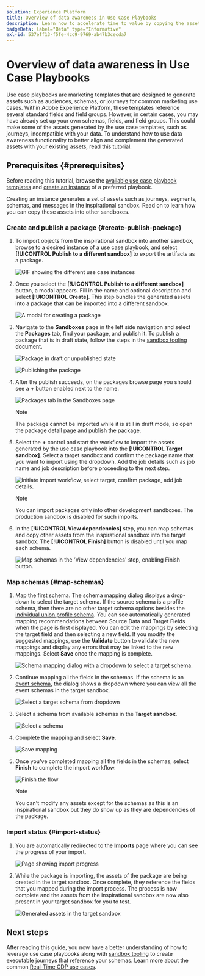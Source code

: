 ```yaml
---
solution: Experience Platform
title: Overview of data awareness in Use Case Playbooks
description: Learn how to accelerate time to value by copying the assets generated in the end inspirational sandbox to other sandboxes.
badgeBeta: label="Beta" type="Informative"
exl-id: 537eff13-f5fe-4cc9-9769-ab47b3cecda7
---
```

# Overview of data awareness in Use Case Playbooks

Use case playbooks are marketing templates that are designed to generate assets such as audiences, schemas, or journeys for common marketing use cases. Within Adobe Experience Platform, these templates reference several standard fields and field groups. However, in certain cases, you may have already set up your own schemas, fields, and field groups. This could make some of the assets generated by the use case templates, such as journeys, incompatible with your data. To understand how to use data awareness functionality to better align and complement the generated assets with your existing assets, read this tutorial.

## Prerequisites {#prerequisites}

Before reading this tutorial, browse the [available use case playbook templates](/help/use-case-playbooks/playbooks/discover.md#search-and-filter) and [create an instance](/help/use-case-playbooks/playbooks/create-share-reuse.md) of a preferred playbook.

Creating an instance generates a set of assets such as journeys, segments, schemas, and messages in the inspirational sandbox. Read on to learn how you can copy these assets into other sandboxes.

### Create and publish a package {#create-publish-package}

1. To import objects from the inspirational sandbox into another sandbox, browse to a desired instance of a use case playbook, and select **[!UICONTROL Publish to a different sandbox]** to export the artifacts as a package.

    ![GIF showing the different use case instances](/help/use-case-playbooks/assets/playbooks/data-awareness/browse-to-existing-instances-of-playbook.gif)

2. Once you select the **[!UICONTROL Publish to a different sandbox]** button, a modal appears. Fill in the name and optional description and select **[!UICONTROL Create]**. This step bundles the generated assets into a package that can be imported into a different sandbox.

    ![A modal for creating a package](/help/use-case-playbooks/assets/playbooks/data-awareness/create-package-modal.png)

3. Navigate to the **Sandboxes** page in the left side navigation and select the **Packages** tab, find your package, and publish it. To publish a package that is in draft state, follow the steps in the [sandbox tooling](/help/sandboxes/ui/sandbox-tooling.md#add-an-object-to-an-existing-package-and-publish) document. 

    ![Package in draft or unpublished state](/help/use-case-playbooks/assets/playbooks/data-awareness/draft-mode.png) 

    ![Publishing the package](/help/use-case-playbooks/assets/playbooks/data-awareness/publish-draft.png) 

4. After the publish succeeds, on the packages browse page you should see a **+** button enabled next to the name. 

    ![Packages tab in the Sandboxes page](/help/use-case-playbooks/assets/playbooks/data-awareness/packages.png)

    >[!NOTE]
    >
    > The package cannot be imported while it is still in draft mode, so open the package detail page and publish the package.

5. Select the **+** control and start the workflow to import the assets generated by the use case playbook into the **[!UICONTROL Target sandbox]**. Select a target sandbox and confirm the package name that you want to import using the dropdown. Add the job details such as job name and job description before proceeding to the next step.

    ![Initiate import workflow, select target, confirm package, add job details.](/help/use-case-playbooks/assets/playbooks/data-awareness/import-package-import-settings.png)

    >[!NOTE]
    >
    > You can import packages only into other development sandboxes. The production sandbox is disabled for such imports.

6. In the **[!UICONTROL View dependencies]** step, you can map schemas and copy other assets from the inspirational sandbox into the target sandbox. The **[!UICONTROL Finish]** button is disabled until you map each schema.

    ![Map schemas in the 'View dependencies' step, enabling Finish button.](/help/use-case-playbooks/assets/playbooks/data-awareness/import-package-view-dependencies.png)

### Map schemas {#map-schemas}

1. Map the first schema. The schema mapping dialog displays a drop-down to select the target schema. If the source schema is a profile schema, then there are no other target schema options besides the [individual union profile schema](/help/xdm/classes/individual-profile.md). You can see automatically generated mapping recommendations between Source Data and Target Fields when the page is first displayed. You can edit the mappings by selecting the target field and then selecting a new field. If you modify the suggested mappings, use the **Validate** button to validate the new mappings and display any errors that may be linked to the new mappings. Select **Save** once the mapping is complete.

   ![Schema mapping dialog with a dropdown to select a target schema.](/help/use-case-playbooks/assets/playbooks/data-awareness/map-to-existing-fields.png)

2. Continue mapping all the fields in the schemas. If the schema is an [event schema](/help/xdm/classes/experienceevent.md), the dialog shows a dropdown where you can view all the event schemas in the target sandbox.

   ![Select a target schema from dropdown](/help/use-case-playbooks/assets/playbooks/data-awareness/map-to-event-schema.png)

3. Select a schema from available schemas in the **Target sandbox**.

   ![Select a schema](/help/use-case-playbooks/assets/playbooks/data-awareness/map-to-available-schemas.png)

4. Complete the mapping and select **Save**.

   ![Save mapping](/help/use-case-playbooks/assets/playbooks/data-awareness/map-to-existing-modal.png)

5. Once you've completed mapping all the fields in the schemas, select **Finish** to complete the import workflow.

   ![Finish the flow](/help/use-case-playbooks/assets/playbooks/data-awareness/complete-flow.png)

    >[!NOTE]
    >
    > You can't modify any assets except for the schemas as this is an inspirational sandbox but they do show up as they are dependencies of the package. 

### Import status {#import-status}

1. You are automatically redirected to the [**Imports**](/help/sandboxes/ui/sandbox-tooling.md#view-import-details) page where you can see the progress of your import.

    ![Page showing import progress](/help/use-case-playbooks/assets/playbooks/data-awareness/import-progress.png)

2. While the package is importing, the assets of the package are being created in the target sandbox. Once complete, they reference the fields that you mapped during the import process. The process is now complete and the assets from the inspirational sandbox are now also present in your target sandbox for you to test.

    ![Generated assets in the target sandbox](/help/use-case-playbooks/assets/playbooks/data-awareness/packages.png)

## Next steps

After reading this guide, you now have a better understanding of how to leverage use case playbooks along with [sandbox tooling](/help/sandboxes/ui/sandbox-tooling.md#monitor-import-jobs-and-view-import-objects-details) to create executable journeys that reference your schemas. Learn more about the common [Real-Time CDP use cases](/help/rtcdp/use-case-guides/intelligent-re-engagement/intelligent-re-engagement.md).
